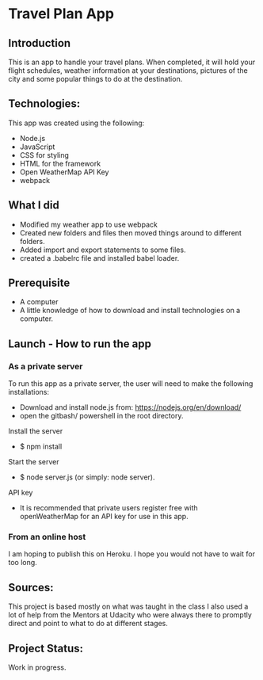 # Travel Plan App

## Introduction
This is an app to handle your travel plans. When completed, it will hold your flight schedules, weather information at your destinations, pictures of the city and some popular things to do at the destination.

## Technologies:
This app was created using the following:
* Node.js
* JavaScript
* CSS for styling
* HTML for the framework
* Open WeatherMap API Key
* webpack


## What I did
- Modified my weather app to use webpack
- Created new folders and files then moved things around to different folders.
- Added import and export statements to some files.
- created a .babelrc file and installed babel loader.

## Prerequisite
* A computer
* A little knowledge of how to download and install technologies on a computer.

## Launch - How to run the app
### As a private server
To run this app as a private server, the user will need to make the following installations:
* Download and install node.js from: https://nodejs.org/en/download/
* open the gitbash/ powershell in the root directory.

Install the server
* $ npm install

Start the server
* $ node server.js (or simply: node server).

API key
* It is recommended that private users register free with openWeatherMap for an API key for use in this app.

### From an online host
I am hoping to publish this on Heroku. I hope you would not have to wait for too long.

## Sources:
This project is based mostly on what was taught in the class
I also used a lot of help from the Mentors at Udacity who were always there to promptly direct and point to what to do at different stages.

## Project Status:
Work in progress.





